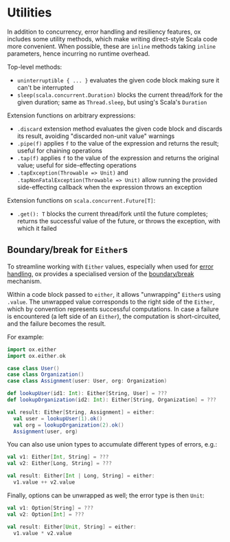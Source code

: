 # Utilities

In addition to concurrency, error handling and resiliency features, ox includes some utility methods, which make writing
direct-style Scala code more convenient. When possible, these are `inline` methods taking `inline` parameters, hence 
incurring no runtime overhead.

Top-level methods:

* `uninterruptible { ... }` evaluates the given code block making sure it can't be interrupted
* `sleep(scala.concurrent.Duration)` blocks the current thread/fork for the given duration; same as `Thread.sleep`, but
  using's Scala's `Duration` 

Extension functions on arbitrary expressions:

* `.discard` extension method evaluates the given code block and discards its result, avoiding "discarded non-unit 
  value" warnings
* `.pipe(f)` applies `f` to the value of the expression and returns the result; useful for chaining operations
* `.tap(f)` applies `f` to the value of the expression and returns the original value; useful for side-effecting 
  operations
* `.tapException(Throwable => Unit)` and `.tapNonFatalException(Throwable => Unit)` allow running the provided 
  side-effecting callback when the expression throws an exception

Extension functions on `scala.concurrent.Future[T]`:

* `.get(): T` blocks the current thread/fork until the future completes; returns the successful value of the future, or 
  throws the exception, with which it failed

## Boundary/break for `Either`s

To streamline working with `Either` values, especially when used for [error handling](error-handling.md), ox provides
a specialised version of the [boundary/break](https://www.scala-lang.org/api/current/scala/util/boundary$.html) 
mechanism. 

Within a code block passed to `either`, it allows "unwrapping" `Either`s using `.value`. The unwrapped value corresponds 
to the right side of the `Either`, which by convention represents successful computations. In case a failure is 
encountered (a left side of an `Either`), the computation is short-circuited, and the failure becomes the result. 

For example:

```scala
import ox.either
import ox.either.ok

case class User()
case class Organization()
case class Assignment(user: User, org: Organization)

def lookupUser(id1: Int): Either[String, User] = ???
def lookupOrganization(id2: Int): Either[String, Organization] = ???

val result: Either[String, Assignment] = either:
  val user = lookupUser(1).ok()
  val org = lookupOrganization(2).ok()
  Assignment(user, org)
```

You can also use union types to accumulate different types of errors, e.g.:

```scala
val v1: Either[Int, String] = ???
val v2: Either[Long, String] = ???

val result: Either[Int | Long, String] = either:
  v1.value ++ v2.value
```

Finally, options can be unwrapped as well; the error type is then `Unit`:

```scala
val v1: Option[String] = ???
val v2: Option[Int] = ???

val result: Either[Unit, String] = either:
  v1.value * v2.value
```
